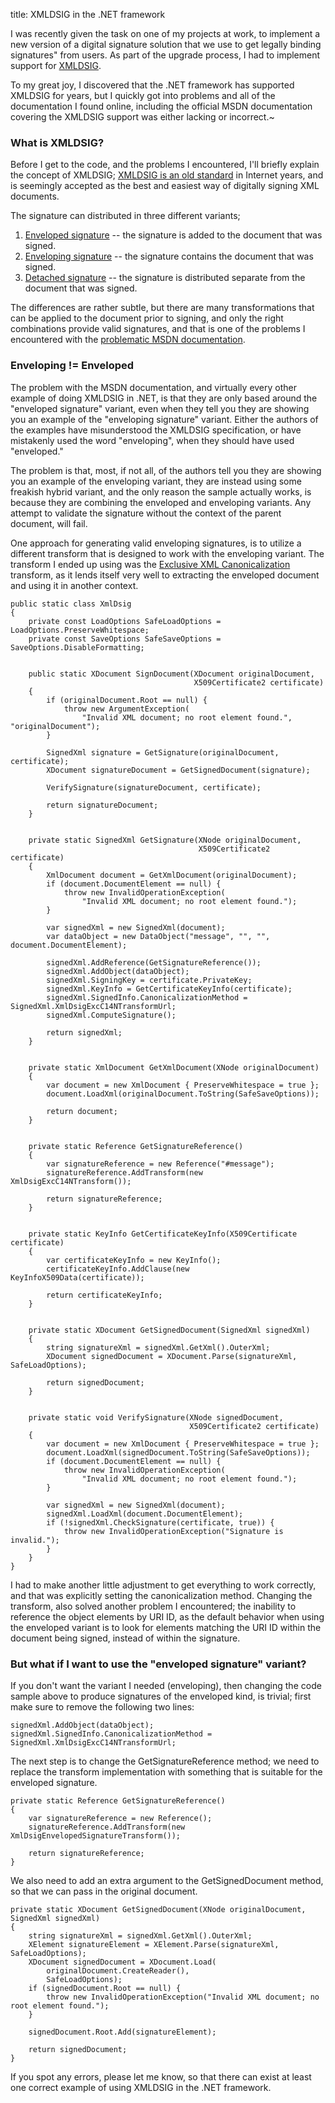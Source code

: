 title: XMLDSIG in the .NET framework


I was recently given the task on one of my projects at work, to implement a new version of
a digital signature solution that we use to get legally binding signatures" from users.
As part of the upgrade process, I had to implement support for
[XMLDSIG](http://www.w3.org/TR/2008/REC-xmldsig-core-20080610/).

To my great joy, I discovered that the .NET framework has supported XMLDSIG for years, but
I quickly got into problems and all of the documentation I found online, including the
official MSDN documentation covering the XMLDSIG support was either lacking or incorrect.~

### What is XMLDSIG?
Before I get to the code, and the problems I encountered, I'll briefly explain the concept
of XMLDSIG; [XMLDSIG is an old standard](http://www.w3.org/Signature/Drafts/WD-xmldsig-core-20000114/)
in Internet years, and is seemingly accepted as the best and easiest way of digitally
signing XML documents.

The signature can distributed in three different variants;

1. [Enveloped signature](http://www.w3.org/TR/2008/REC-xmldsig-core-20080610/#def-SignatureEnveloped)
   -- the signature is added to the document that was signed.
2. [Enveloping signature](http://www.w3.org/TR/2008/REC-xmldsig-core-20080610/#def-SignatureEnveloping)
   -- the signature contains the document that was signed.
3. [Detached signature](http://www.w3.org/TR/2008/REC-xmldsig-core-20080610/#def-SignatureDetached)
   -- the signature is distributed separate from the document that was signed.

The differences are rather subtle, but there are many transformations that can be applied
to the document prior to signing, and only the right combinations provide valid signatures,
and that is one of the problems I encountered with the
[problematic MSDN documentation](http://msdn.microsoft.com/en-us/library/system.security.cryptography.xml.signedxml.aspx).

### Enveloping != Enveloped
The problem with the MSDN documentation, and virtually every other example of doing
XMLDSIG in .NET, is that they are only based around the "enveloped signature" variant,
even when they tell you they are showing you an example of the "enveloping signature"
variant. Either the authors of the examples have misunderstood the XMLDSIG specification,
or have mistakenly used the word "enveloping", when they should have used "enveloped."

The problem is that, most, if not all, of the authors tell you they are showing you an
example of the enveloping variant, they are instead using some freakish hybrid variant,
and the only reason the sample actually works, is because they are combining the enveloped
and enveloping variants. Any attempt to validate the signature without the context of the
parent document, will fail.

One approach for generating valid enveloping signatures, is to utilize a different
transform that is designed to work with the enveloping variant. The transform I ended up
using was the [Exclusive XML Canonicalization](http://www.w3.org/TR/2002/REC-xml-exc-c14n-20020718/)
transform, as it lends itself very well to extracting the enveloped document and using it
in another context.

    public static class XmlDsig
    {
        private const LoadOptions SafeLoadOptions = LoadOptions.PreserveWhitespace;
        private const SaveOptions SafeSaveOptions = SaveOptions.DisableFormatting;


        public static XDocument SignDocument(XDocument originalDocument,
                                             X509Certificate2 certificate)
        {
            if (originalDocument.Root == null) {
                throw new ArgumentException(
                    "Invalid XML document; no root element found.", "originalDocument");
            }

            SignedXml signature = GetSignature(originalDocument, certificate);
            XDocument signatureDocument = GetSignedDocument(signature);

            VerifySignature(signatureDocument, certificate);

            return signatureDocument;
        }


        private static SignedXml GetSignature(XNode originalDocument,
                                              X509Certificate2 certificate)
        {
            XmlDocument document = GetXmlDocument(originalDocument);
            if (document.DocumentElement == null) {
                throw new InvalidOperationException(
                    "Invalid XML document; no root element found.");
            }

            var signedXml = new SignedXml(document);
            var dataObject = new DataObject("message", "", "", document.DocumentElement);

            signedXml.AddReference(GetSignatureReference());
            signedXml.AddObject(dataObject);
            signedXml.SigningKey = certificate.PrivateKey;
            signedXml.KeyInfo = GetCertificateKeyInfo(certificate);
            signedXml.SignedInfo.CanonicalizationMethod = SignedXml.XmlDsigExcC14NTransformUrl;
            signedXml.ComputeSignature();

            return signedXml;
        }


        private static XmlDocument GetXmlDocument(XNode originalDocument)
        {
            var document = new XmlDocument { PreserveWhitespace = true };
            document.LoadXml(originalDocument.ToString(SafeSaveOptions));

            return document;
        }


        private static Reference GetSignatureReference()
        {
            var signatureReference = new Reference("#message");
            signatureReference.AddTransform(new XmlDsigExcC14NTransform());

            return signatureReference;
        }


        private static KeyInfo GetCertificateKeyInfo(X509Certificate certificate)
        {
            var certificateKeyInfo = new KeyInfo();
            certificateKeyInfo.AddClause(new KeyInfoX509Data(certificate));

            return certificateKeyInfo;
        }


        private static XDocument GetSignedDocument(SignedXml signedXml)
        {
            string signatureXml = signedXml.GetXml().OuterXml;
            XDocument signedDocument = XDocument.Parse(signatureXml, SafeLoadOptions);

            return signedDocument;
        }


        private static void VerifySignature(XNode signedDocument,
                                            X509Certificate2 certificate)
        {
            var document = new XmlDocument { PreserveWhitespace = true };
            document.LoadXml(signedDocument.ToString(SafeSaveOptions));
            if (document.DocumentElement == null) {
                throw new InvalidOperationException(
                    "Invalid XML document; no root element found.");
            }

            var signedXml = new SignedXml(document);
            signedXml.LoadXml(document.DocumentElement);
            if (!signedXml.CheckSignature(certificate, true)) {
                throw new InvalidOperationException("Signature is invalid.");
            }
        }
    }

I had to make another little adjustment to get everything to work correctly, and that was
explicitly setting the canonicalization method. Changing the transform, also solved
another problem I encountered; the inability to reference the object elements by URI ID,
as the default behavior when using the enveloped variant is to look for elements matching
the URI ID within the document being signed, instead of within the signature.

### But what if I want to use the "enveloped signature" variant?
If you don't want the variant I needed (enveloping), then changing the code sample above
to produce signatures of the enveloped kind, is trivial; first make sure to remove the
following two lines:

    signedXml.AddObject(dataObject);
    signedXml.SignedInfo.CanonicalizationMethod = SignedXml.XmlDsigExcC14NTransformUrl;

The next step is to change the GetSignatureReference method; we need to replace the
transform implementation with something that is suitable for the enveloped signature.

    private static Reference GetSignatureReference()
    {
        var signatureReference = new Reference();
        signatureReference.AddTransform(new XmlDsigEnvelopedSignatureTransform());

        return signatureReference;
    }

We also need to add an extra argument to the GetSignedDocument method, so that we can pass
in the original document.

    private static XDocument GetSignedDocument(XNode originalDocument, SignedXml signedXml)
    {
        string signatureXml = signedXml.GetXml().OuterXml;
        XElement signatureElement = XElement.Parse(signatureXml, SafeLoadOptions);
        XDocument signedDocument = XDocument.Load(
            originalDocument.CreateReader(),
            SafeLoadOptions);
        if (signedDocument.Root == null) {
            throw new InvalidOperationException("Invalid XML document; no root element found.");
        }

        signedDocument.Root.Add(signatureElement);

        return signedDocument;
    }

If you spot any errors, please let me know, so that there can exist at least one correct
example of using XMLDSIG in the .NET framework.
